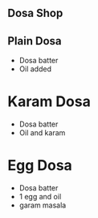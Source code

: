 ## Dosa Shop

## Plain Dosa

* Dosa batter
* Oil added

# Karam Dosa

* Dosa batter
* Oil and karam

# Egg Dosa

* Dosa batter
* 1 egg and oil
* garam masala